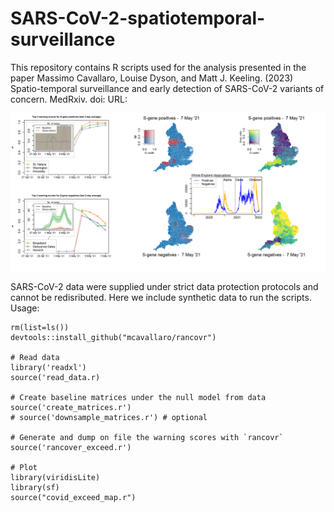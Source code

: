 # SARS-CoV-2-spatiotemporal-surveillance

This repository contains R scripts used for the analysis presented in the paper
Massimo Cavallaro, Louise Dyson, and Matt J. Keeling. (2023) Spatio-temporal surveillance and early detection of SARS-CoV-2 variants of concern. MedRxiv. 
doi:  URL:


![](./Movie/Positive_and_negatives_244.png)


SARS-CoV-2 data were supplied under strict data protection protocols and cannot be redisributed. Here we include synthetic data to run the scripts. Usage:
```{r}
rm(list=ls())
devtools::install_github("mcavallaro/rancovr")

# Read data
library('readxl')
source('read_data.r)

# Create baseline matrices under the null model from data
source('create_matrices.r')
# source('downsample_matrices.r') # optional

# Generate and dump on file the warning scores with `rancovr`
source('rancover_exceed.r')

# Plot
library(viridisLite)
library(sf)
source("covid_exceed_map.r")
```


